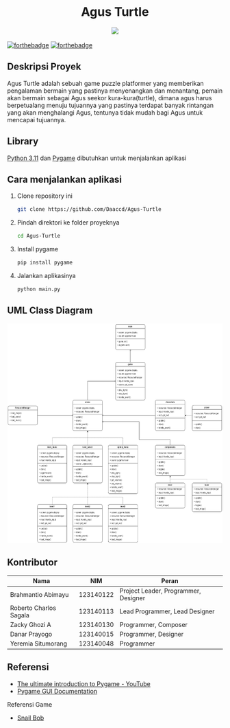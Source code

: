 <h1 align="center">Agus Turtle</h1>
<p align="center">
  <img src="Assets/Images/kurakura.png" height="256px" />
</p>

[![forthebadge](https://forthebadge.com/images/badges/made-with-python.png)](https://forthebadge.com) [![forthebadge](https://forthebadge.com/images/badges/built-with-love.svg)](https://forthebadge.com)

## Deskripsi Proyek
Agus Turtle adalah sebuah game puzzle platformer yang memberikan pengalaman bermain yang pastinya menyenangkan dan menantang, pemain akan bermain sebagai Agus seekor kura-kura(turtle), dimana agus harus berpetualang menuju tujuannya yang pastinya terdapat banyak rintangan yang akan menghalangi Agus, tentunya tidak mudah bagi Agus untuk mencapai tujuannya.

## Library
[Python 3.11](https://www.python.org/downloads/release/python-3110) dan [Pygame](https://www.pygame.org) dibutuhkan untuk menjalankan aplikasi

## Cara menjalankan aplikasi

1. Clone repository ini  
    ```sh
    git clone https://github.com/Daaccd/Agus-Turtle
    ```

2. Pindah direktori ke folder proyeknya
    ```sh
    cd Agus-Turtle
    ```

3. Install pygame
    ```sh
    pip install pygame
    ```

4. Jalankan aplikasinya
    ```sh
    python main.py
    ```

## UML Class Diagram
<p align="center">
<img src="Assets/screenshot/uml_final.png" height="512px"/>
</p>

## Kontributor
|Nama|NIM|Peran|
|-|-|-|
|Brahmantio Abimayu|123140122|Project Leader, Programmer, Designer|
|Roberto Charlos Sagala|123140113|Lead Programmer, Lead Designer|
|Zacky Ghozi A|123140130|Programmer, Composer|
|Danar Prayogo|123140015|Programmer, Designer|
|Yeremia Situmorang|123140048|Programmer|

## Referensi
- [The ultimate introduction to Pygame - YouTube](https://www.youtube.com/watch?v=AY9MnQ4x3zk)
- [Pygame GUI Documentation](https://pygame-gui.readthedocs.io/en/latest/)

Referensi Game
- [Snail Bob](https://www.games.co.id/permainan/game-bob-siput)
